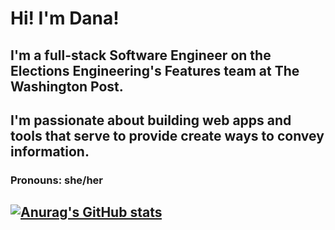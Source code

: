 # Hi! I'm Dana! 
## I'm a full-stack Software Engineer on the Elections Engineering's Features team at The Washington Post. 
## I'm passionate about building web apps and tools that serve to provide create ways to convey information.

### Pronouns: she/her

## [![Anurag's GitHub stats](https://github-readme-stats.vercel.app/api?username=danacassidy&count_private=true)](https://github.com/danacassidy/github-readme-stats)


<!--
**danacassidy/danacassidy** is a ✨ _special_ ✨ repository because its `README.md` (this file) appears on your GitHub profile.

Here are some ideas to get you started:

- 🔭 I’m currently working on ...
- 🌱 I’m currently learning ...
- 👯 I’m looking to collaborate on ...
- 🤔 I’m looking for help with ...
- 💬 Ask me about ...
- 📫 How to reach me: ...
- 😄 Pronouns: ...
- ⚡ Fun fact: ...
-->
